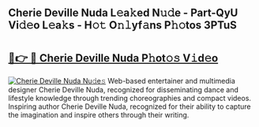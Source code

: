 ## Cherie Deville Nuda L𝚎a𝚔ed N𝚞𝚍e - Part-QyU Vi𝚍𝚎o L𝚎a𝚔s - H𝚘𝚝 O𝚗𝚕yf𝚊ns P𝚑𝚘tos 3PTuS

# <h2><a href="http://kf66yl.oniu.top/?m=Cherie+Deville+Nuda">🔗👉 🔴 Cherie Deville Nuda P𝚑ot𝚘𝚜 V𝚒d𝚎o</a></h2>

[![Cherie Deville Nuda Nu𝚍e𝚜](https://i.imgur.com/0qMVB7G.gif)](http://kf66yl.oniu.top/?m=Cherie+Deville+Nuda)
Web-based entertainer and multimedia designer Cherie Deville Nuda, recognized for disseminating dance and lifestyle knowledge through trending choreographies and compact videos. Inspiring author Cherie Deville Nuda, recognized for their ability to capture the imagination and inspire others through their writing.  
